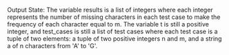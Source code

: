 Output State: The variable results is a list of integers where each integer represents the number of missing characters in each test case to make the frequency of each character equal to m. The variable t is still a positive integer, and test_cases is still a list of test cases where each test case is a tuple of two elements: a tuple of two positive integers n and m, and a string a of n characters from 'A' to 'G'.
